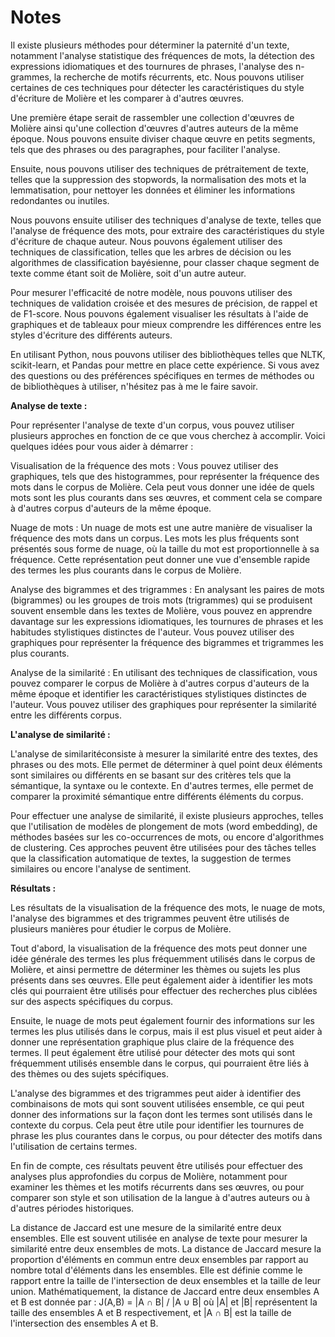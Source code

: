 # Notes

Il existe plusieurs méthodes pour déterminer la paternité d'un texte, notamment l'analyse statistique des fréquences de mots, la détection des expressions idiomatiques et des tournures de phrases, l'analyse des n-grammes, la recherche de motifs récurrents, etc. Nous pouvons utiliser certaines de ces techniques pour détecter les caractéristiques du style d'écriture de Molière et les comparer à d'autres œuvres.

Une première étape serait de rassembler une collection d'œuvres de Molière ainsi qu'une collection d'œuvres d'autres auteurs de la même époque. Nous pouvons ensuite diviser chaque œuvre en petits segments, tels que des phrases ou des paragraphes, pour faciliter l'analyse.

Ensuite, nous pouvons utiliser des techniques de prétraitement de texte, telles que la suppression des stopwords, la normalisation des mots et la lemmatisation, pour nettoyer les données et éliminer les informations redondantes ou inutiles.

Nous pouvons ensuite utiliser des techniques d'analyse de texte, telles que l'analyse de fréquence des mots, pour extraire des caractéristiques du style d'écriture de chaque auteur. Nous pouvons également utiliser des techniques de classification, telles que les arbres de décision ou les algorithmes de classification bayésienne, pour classer chaque segment de texte comme étant soit de Molière, soit d'un autre auteur.

Pour mesurer l'efficacité de notre modèle, nous pouvons utiliser des techniques de validation croisée et des mesures de précision, de rappel et de F1-score. Nous pouvons également visualiser les résultats à l'aide de graphiques et de tableaux pour mieux comprendre les différences entre les styles d'écriture des différents auteurs.

En utilisant Python, nous pouvons utiliser des bibliothèques telles que NLTK,
scikit-learn, et Pandas pour mettre en place cette expérience. Si vous avez des
questions ou des préférences spécifiques en termes de méthodes ou de
bibliothèques à utiliser, n'hésitez pas à me le faire savoir.

**Analyse de texte :**

Pour représenter l'analyse de texte d'un corpus, vous pouvez utiliser plusieurs approches en fonction de ce que vous cherchez à accomplir. Voici quelques idées pour vous aider à démarrer :

Visualisation de la fréquence des mots : Vous pouvez utiliser des graphiques, tels que des histogrammes, pour représenter la fréquence des mots dans le corpus de Molière. Cela peut vous donner une idée de quels mots sont les plus courants dans ses œuvres, et comment cela se compare à d'autres corpus d'auteurs de la même époque.

Nuage de mots : Un nuage de mots est une autre manière de visualiser la fréquence des mots dans un corpus. Les mots les plus fréquents sont présentés sous forme de nuage, où la taille du mot est proportionnelle à sa fréquence. Cette représentation peut donner une vue d'ensemble rapide des termes les plus courants dans le corpus de Molière.

Analyse des bigrammes et des trigrammes : En analysant les paires de mots (bigrammes) ou les groupes de trois mots (trigrammes) qui se produisent souvent ensemble dans les textes de Molière, vous pouvez en apprendre davantage sur les expressions idiomatiques, les tournures de phrases et les habitudes stylistiques distinctes de l'auteur. Vous pouvez utiliser des graphiques pour représenter la fréquence des bigrammes et trigrammes les plus courants.

Analyse de la similarité : En utilisant des techniques de classification, vous
pouvez comparer le corpus de Molière à d'autres corpus d'auteurs de la même
époque et identifier les caractéristiques stylistiques distinctes de l'auteur.
Vous pouvez utiliser des graphiques pour représenter la similarité entre les
différents corpus.

**L'analyse de similarité :**

L'analyse de similaritéconsiste à mesurer la similarité entre des textes, des phrases ou des mots. Elle permet de déterminer à quel point deux éléments sont similaires ou différents en se basant sur des critères tels que la sémantique, la syntaxe ou le contexte. En d'autres termes, elle permet de comparer la proximité sémantique entre différents éléments du corpus.

Pour effectuer une analyse de similarité, il existe plusieurs approches, telles que l'utilisation de modèles de plongement de mots (word embedding), de méthodes basées sur les co-occurrences de mots, ou encore d'algorithmes de clustering. Ces approches peuvent être utilisées pour des tâches telles que la classification automatique de textes, la suggestion de termes similaires ou encore l'analyse de sentiment.

**Résultats :**

Les résultats de la visualisation de la fréquence des mots, le nuage de mots, l'analyse des bigrammes et des trigrammes peuvent être utilisés de plusieurs manières pour étudier le corpus de Molière.

Tout d'abord, la visualisation de la fréquence des mots peut donner une idée générale des termes les plus fréquemment utilisés dans le corpus de Molière, et ainsi permettre de déterminer les thèmes ou sujets les plus présents dans ses œuvres. Elle peut également aider à identifier les mots clés qui pourraient être utilisés pour effectuer des recherches plus ciblées sur des aspects spécifiques du corpus.

Ensuite, le nuage de mots peut également fournir des informations sur les termes les plus utilisés dans le corpus, mais il est plus visuel et peut aider à donner une représentation graphique plus claire de la fréquence des termes. Il peut également être utilisé pour détecter des mots qui sont fréquemment utilisés ensemble dans le corpus, qui pourraient être liés à des thèmes ou des sujets spécifiques.

L'analyse des bigrammes et des trigrammes peut aider à identifier des combinaisons de mots qui sont souvent utilisées ensemble, ce qui peut donner des informations sur la façon dont les termes sont utilisés dans le contexte du corpus. Cela peut être utile pour identifier les tournures de phrase les plus courantes dans le corpus, ou pour détecter des motifs dans l'utilisation de certains termes.

En fin de compte, ces résultats peuvent être utilisés pour effectuer des analyses plus approfondies du corpus de Molière, notamment pour examiner les thèmes et les motifs récurrents dans ses œuvres, ou pour comparer son style et son utilisation de la langue à d'autres auteurs ou à d'autres périodes historiques.

La distance de Jaccard est une mesure de la similarité entre deux ensembles. Elle est souvent utilisée en analyse de texte pour mesurer la similarité entre deux ensembles de mots.
La distance de Jaccard mesure la proportion d'éléments en commun entre deux ensembles par rapport au nombre total d'éléments dans les ensembles. Elle est définie comme le rapport entre la taille de l'intersection de deux ensembles et la taille de leur union.
Mathématiquement, la distance de Jaccard entre deux ensembles A et B est donnée par :
J(A,B) = |A ∩ B| / |A ∪ B|
où |A| et |B| représentent la taille des ensembles A et B respectivement, et |A ∩ B| est la taille de l'intersection des ensembles A et B.

